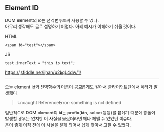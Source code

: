 ## Element ID

DOM element의 id는 전역변수로써 사용할 수 있다.  
아무리 생각해도 글로 설명하기 어렵다. 아래 예시가 이해하기 쉬울 것이다.

HTML
```
<span id="test"></span>
```  
JS
```
test.innerText = "this is text";
```

https://jsfiddle.net/jjhan/u2bqL4dw/1/  

---
오늘 element id와 전역함수의 이름이 공교롭게도 같아서 클라이언트단에서 에러가 발생했다.  

> Uncaught ReferenceError: something is not defined

일반적으로 DOM element의 id는 prefix(btn, select 등등)를 붙이기 때문에 충돌이 발생할 경우는 없지만 이 사실을 몰랐더라면 꽤나 헤맬 수 있었던 이슈다.  
운이 좋게 이직 전에 이 사실을 알게 되어서 쉽게 찾아서 고칠 수 있었다.